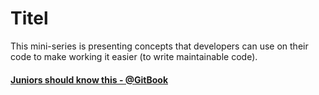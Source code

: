 # Titel

This mini-series is presenting concepts that developers can use on their code to make working it  easier \(to write maintainable code\).

#### [Juniors should know this - @GitBook](https://devtraining.gitbook.io/juniors-should-know-this)



